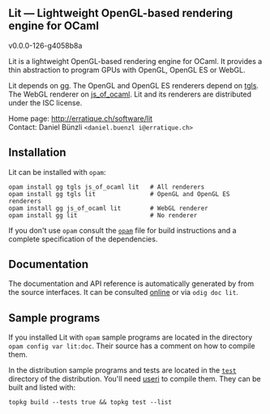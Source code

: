 Lit — Lightweight OpenGL-based rendering engine for OCaml
-------------------------------------------------------------------------------
v0.0.0-126-g4058b8a

Lit is a lightweight OpenGL-based rendering engine for OCaml. It
provides a thin abstraction to program GPUs with OpenGL, OpenGL ES or
WebGL.

Lit depends on [gg][gg]. The OpenGL and OpenGL ES renderers depend on
[tgls][tgls]. The WebGL renderer on [js_of_ocaml][jsoo]. Lit and its
renderers are distributed under the ISC license.
  
[gg]: http://erratique.ch/software/gg
[tgls]: http://erratique.ch/software/tgls
[jsoo]: http://ocsigen.org/js_of_ocaml/ 

Home page: http://erratique.ch/software/lit  
Contact: Daniel Bünzli `<daniel.buenzl i@erratique.ch>`


## Installation

Lit can be installed with `opam`:

    opam install gg tgls js_of_ocaml lit   # All renderers
    opam install gg tgls lit               # OpenGL and OpenGL ES renderers 
    opam install gg js_of_ocaml lit        # WebGL renderer
    opam install gg lit                    # No renderer
    
If you don't use `opam` consult the [`opam`](opam) file for
build instructions and a complete specification of the dependencies.


## Documentation

The documentation and API reference is automatically generated by from
the source interfaces. It can be consulted [online][doc] or via
`odig doc lit`.

[doc]: http://erratique.ch/software/lit/doc/

## Sample programs

If you installed Lit with `opam` sample programs are located in the
directory `opam config var lit:doc`. Their source has a comment on
how to compile them.

In the distribution sample programs and tests are located in the
[`test`](test) directory of the distribution. You'll need [useri][useri]
to compile them. They can be built and listed with:

    topkg build --tests true && topkg test --list

[useri]: http://erratique.ch/software/useri/
